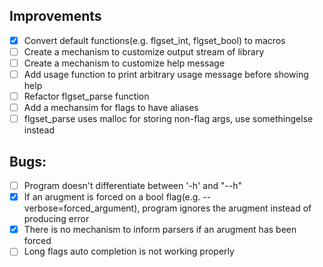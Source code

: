 ## Improvements
- [x] Convert default functions(e.g. flgset_int, flgset_bool) to macros
- [ ] Create a mechanism to customize output stream of library
- [ ] Create a mechanism to customize help message
- [ ] Add usage function to print arbitrary usage message before showing help
- [ ] Refactor flgset_parse function
- [ ] Add a mechansim for flags to have aliases
- [ ] flgset_parse uses malloc for storing non-flag args, use somethingelse instead

## Bugs:
- [ ] Program doesn't differentiate between '-h' and "--h"
- [x] If an arugment is forced on a bool flag(e.g. --verbose=forced_argument), program ignores the arugment instead of producing error
- [x] There is no mechanism to inform parsers if an arugment has been forced
- [ ] Long flags auto completion is not working properly
